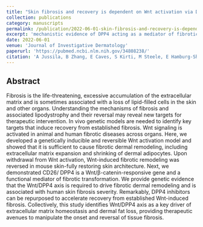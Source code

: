 ```yaml
---
title: "Skin fibrosis and recovery is dependent on Wnt activation via DPP4"
collection: publications
category: manuscripts
permalink: /publication/2022-06-01-skin-fibrosis-and-recovery-is-dependent-on-wnt-activation-via-DPP4
excerpt: 'mechanistic evidence of DPP4 acting as a mediator of fibrotic fat loss in skin fibrosis'
date: 2022-06-01
venue: 'Journal of Investigative Dermatology'
paperurl: 'https://pubmed.ncbi.nlm.nih.gov/34808238/'
citation: 'A Jussila, B Zhang, E Caves, S Kirti, M Steele, E Hamburg-Shields, J Lydon, Y Ying, R Lafyatis, S Rajagopalan, V Horsley, R P Atit. (2022). &quot;Skin fibrosis and recovery is dependent on Wnt activation via DPP4.&quot; <i>Journal of Investigative Dermatology</i>. 142(6).'
---
```


## Abstract
Fibrosis is the life-threatening, excessive accumulation of the extracellular matrix and is sometimes associated with a loss of lipid-filled cells in the skin and other organs. Understanding the mechanisms of fibrosis and associated lipodystrophy and their reversal may reveal new targets for therapeutic intervention. In vivo genetic models are needed to identify key targets that induce recovery from established fibrosis. Wnt signaling is activated in animal and human fibrotic diseases across organs. Here, we developed a genetically inducible and reversible Wnt activation model and showed that it is sufficient to cause fibrotic dermal remodeling, including extracellular matrix expansion and shrinking of dermal adipocytes. Upon withdrawal from Wnt activation, Wnt-induced fibrotic remodeling was reversed in mouse skin-fully restoring skin architecture. Next, we demonstrated CD26/ DPP4 is a Wnt/β-catenin-responsive gene and a functional mediator of fibrotic transformation. We provide genetic evidence that the Wnt/DPP4 axis is required to drive fibrotic dermal remodeling and is associated with human skin fibrosis severity. Remarkably, DPP4 inhibitors can be repurposed to accelerate recovery from established Wnt-induced fibrosis. Collectively, this study identifies Wnt/DPP4 axis as a key driver of extracellular matrix homeostasis and dermal fat loss, providing therapeutic avenues to manipulate the onset and reversal of tissue fibrosis.
